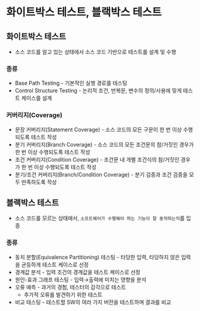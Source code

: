 # 화이트박스 테스트, 블랙박스 테스트

## 화이트박스 테스트

- 소스 코드를 알고 있는 상태에서 소스 코드 기반으로 테스트를 설계 및 수행

### 종류

- Base Path Testing - 기본적인 실행 경로를 테스팅
- Control Structure Testing - 논리적 조건, 반복문, 변수의 정의/사용에 맞게 테스트 케이스를 설계

### 커버리지(Coverage)

- 문장 커버리지(Statement Coverage) - 소스 코드의 모든 구문이 한 번 이상 수행되도록 테스트 작성
- 분기 커버리지(Branch Coverage) -  소스 코드의 모든 조건문의 참/거짓인 경우가 한 번 이상 수행되도록 테스트 작성
- 조건 커버리지(Condition Coverage) - 조건문 내 개별 조건식의 참/거짓인 경우가 한 번 이상 수행되도록 테스트 작성
- 분기/조건 커버리지(Branch/Condition Coverage) - 분기 검증과 조건 검증을 모두 만족하도록 작성

## 블랙박스 테스트

- 소스 코드를 모르는 상태에서, `소프트웨어가 수행해야 하는 기능이 잘 동작하는지`를 입증

### 종류

- 동치 분할(Equivalence Partitioning) 테스팅 - 타당한 입력, 타당하지 않은 입력을 균등하게 테스트 케이스로 선정
- 경계값 분석 - 입력 조건의 경계값을 테스트 케이스로 선정
- 원인-효과 그래프 테스팅 - 입력→출력에 미치는 영향을 분석
- 오류 예측 - 과거의 경험, 테스터의 감각으로 테스트
    - 추가적 오류를 발견하기 위한 테스트
- 비교 테스팅 - 테스트할 SW의 여러 가지 버전을 테스트하며 결과를 비교